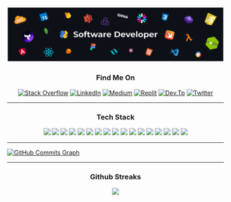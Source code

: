 ![](./cover.png)


<div align="center">
  

  ### Find Me On

  
 [![Stack Overflow](https://img.shields.io/badge/Stack%20Overflow-F58025.svg?style=for-the-badge&logo=Stack-Overflow&logoColor=white)](https://stackoverflow.com/users/7704650/emkarachchi)  [![LinkedIn](https://img.shields.io/badge/LinkedIn-0A66C2.svg?style=for-the-badge&logo=LinkedIn&logoColor=white)](https://www.linkedin.com/in/emkarachchi/)  [![Medium](https://img.shields.io/badge/Medium-000000.svg?style=for-the-badge&logo=Medium&logoColor=white)](https://emkarachchi.medium.com/)  [![Replit](https://img.shields.io/badge/Replit-667881.svg?style=for-the-badge&logo=Replit&logoColor=white)](https://replit.com/@erandakarachchi)  [![Dev.Tp](https://img.shields.io/badge/dev.to-0A0A0A.svg?style=for-the-badge&logo=devdotto&logoColor=white)](https://dev.to/caspergeek)  [![Twitter](https://img.shields.io/badge/Twitter-1DA1F2.svg?style=for-the-badge&logo=Twitter&logoColor=white)](https://twitter.com/erandakarachchi)

  
 <hr>
  
 
 ### Tech Stack
![](https://img.shields.io/badge/Amazon%20AWS-232F3E.svg?style=for-the-badge&logo=Amazon-AWS&logoColor=white)
![](https://img.shields.io/badge/JavaScript-F7DF1E.svg?style=for-the-badge&logo=JavaScript&logoColor=black)
![](https://img.shields.io/badge/TypeScript-3178C6.svg?style=for-the-badge&logo=TypeScript&logoColor=white)
![](https://img.shields.io/badge/React-61DAFB.svg?style=for-the-badge&logo=React&logoColor=black)
![](https://img.shields.io/badge/Node.js-339933.svg?style=for-the-badge&logo=nodedotjs&logoColor=white)
![](https://img.shields.io/badge/MongoDB-47A248.svg?style=for-the-badge&logo=MongoDB&logoColor=white)
![](https://img.shields.io/badge/Express-000000.svg?style=for-the-badge&logo=Express&logoColor=white)
![](https://img.shields.io/badge/Serverless-FD5750.svg?style=for-the-badge&logo=Serverless&logoColor=white)
![](https://img.shields.io/badge/Angular-DD0031.svg?style=for-the-badge&logo=Angular&logoColor=white)
![](https://img.shields.io/badge/Android-3DDC84.svg?style=for-the-badge&logo=Android&logoColor=white)
![](https://img.shields.io/badge/Babel-F9DC3E.svg?style=for-the-badge&logo=Babel&logoColor=black)
![](https://img.shields.io/badge/Canva-00C4CC.svg?style=for-the-badge&logo=Canva&logoColor=white)
![](https://img.shields.io/badge/Python-3776AB.svg?style=for-the-badge&logo=Python&logoColor=white)
![](https://img.shields.io/badge/Google%20Colab-F9AB00.svg?style=for-the-badge&logo=Google-Colab&logoColor=white)
![](https://img.shields.io/badge/Dart-0175C2.svg?style=for-the-badge&logo=Dart&logoColor=white)
![](https://img.shields.io/badge/esbuild-FFCF00.svg?style=for-the-badge&logo=esbuild&logoColor=black)
![](https://img.shields.io/badge/Firebase-FFCA28.svg?style=for-the-badge&logo=Firebase&logoColor=black)
  <hr>
  </div>
 
<a href="http://www.github.com/erandakarachchi"><img src="https://activity-graph.herokuapp.com/graph?username=erandakarachchi&bg_color=2d3436&color=ffeaa7&line=ffeaa7&point=ffffff&area_color=1c1917&area=true&hide_border=true&custom_title=GitHub%20Commits%20Graph" alt="GitHub Commits Graph" /></a>


<div align="center">

<hr>

### Github Streaks
<img src="https://github-readme-streak-stats.herokuapp.com/?user=erandakarachchi&theme=radical&background=2D3436&ring=FFEAA7&fire=FFEAA7&sideNums=FFEAA7&dates=FFEAA7&sideLabels=fff" width="80%"/>

</div>
